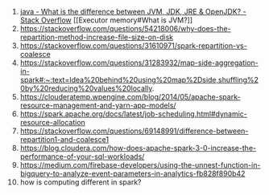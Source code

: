 1. [java - What is the difference between JVM, JDK, JRE & OpenJDK? - Stack Overflow](https://stackoverflow.com/questions/11547458/what-is-the-difference-between-jvm-jdk-jre-openjdk) [[Executor memory#What is JVM?]]
2. https://stackoverflow.com/questions/54218006/why-does-the-repartition-method-increase-file-size-on-disk
3. https://stackoverflow.com/questions/31610971/spark-repartition-vs-coalesce
4. https://stackoverflow.com/questions/31283932/map-side-aggregation-in-spark#:~:text=Idea%20behind%20using%20map%2Dside,shuffling%20by%20reducing%20values%20locally.
5. https://clouderatemp.wpengine.com/blog/2014/05/apache-spark-resource-management-and-yarn-app-models/
6. https://spark.apache.org/docs/latest/job-scheduling.html#dynamic-resource-allocation
7. https://stackoverflow.com/questions/69148991/difference-between-repartition1-and-coalesce1
8. https://blog.cloudera.com/how-does-apache-spark-3-0-increase-the-performance-of-your-sql-workloads/
9. https://medium.com/firebase-developers/using-the-unnest-function-in-bigquery-to-analyze-event-parameters-in-analytics-fb828f890b42
10. how is computing different in spark?